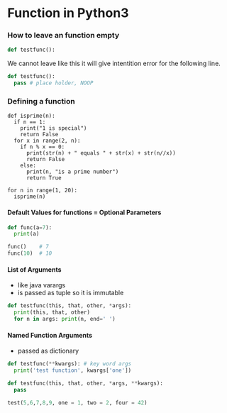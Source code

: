 # Function in Python3

### How to leave an function empty

```python
def testfunc():

```
We cannot leave like this it will give intentition error for the following line.
```python
def testfunc():
  pass # place holder, NOOP
```

### Defining a function

```python3
def isprime(n):
  if n == 1:
    print("1 is special")
    return False
  for x in range(2, n):
    if n % x == 0:
      print(str(n) + " equals " + str(x) + str(n//x))
      return False
    else:
      print(n, "is a prime number")
      return True

for n in range(1, 20):
  isprime(n)
```

#### Default Values for functions = Optional Parameters

```python
def func(a=7):
  print(a)

func()    # 7
func(10)  # 10
```

#### List of Arguments
- like java varargs
- is passed as tuple so it is immutable

```python
def testfunc(this, that, other, *args):
  print(this, that, other)
  for n in args: print(n, end=' ')
```

#### Named Function Arguments
- passed as dictionary

```python
def testfunc(**kwargs): # key word args
  print('test function', kwargs['one'])
```

```python
def testfunc(this, that, other, *args, **kwargs):
  pass

test(5,6,7,8,9, one = 1, two = 2, four = 42)
```
